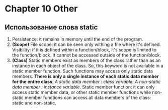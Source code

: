 # Chapter 10 Other
## Использование слова static
1. Persistence: it remains in memory until the end of the program.
2. **(Scope)** File scope: it can be seen only withing a file where it's defined. Visibility: if it is defined within a function/block, it's scope is limited to the function/block. It cannot be accessed outside of the function/block.
3. **(Class)** Static members exist as members of the class rather than as an instance in each object of the class. So, this keyword is not available in a static member function. Such functions may access only static data members. **There is only a single instance of each static data member for the entire class**. *A static data member : class variable. A non-static data member : instance variable*. Static member function: it can only access static member data, or other static member functions while non-static member functions can access all data members of the class: static and non-static.
